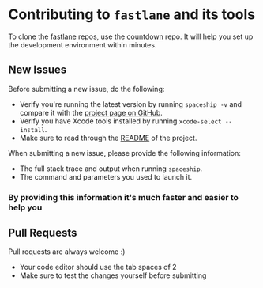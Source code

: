 # Contributing to `fastlane` and its tools

To clone the [fastlane](https://fastlane.tools) repos, use the [countdown](https://github.com/fastlane/countdown) repo. It will help you set up the development environment within minutes.

## New Issues

Before submitting a new issue, do the following:

- Verify you're running the latest version by running `spaceship -v` and compare it with the [project page on GitHub](https://github.com/fastlane/fastlane/tree/master/spaceship).
- Verify you have Xcode tools installed by running `xcode-select --install`.
- Make sure to read through the [README](https://github.com/KrauseFx/spaceship) of the project.


When submitting a new issue, please provide the following information:

- The full stack trace and output when running `spaceship`.
- The command and parameters you used to launch it.

### By providing this information it's much faster and easier to help you


## Pull Requests

Pull requests are always welcome :) 

- Your code editor should use the tab spaces of 2
- Make sure to test the changes yourself before submitting
